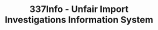 ---
bigquery: https://console.cloud.google.com/bigquery?p=patents-public-data&d=usitc_investigations&page=dataset&project=sheets-management-319211
citation: US International Trade Commission 337Info Unfair Import Investigations Information
  System
contributors: US International Trade Comission
cost: None
description: US International Trade Commission 337Info Unfair Import Investigations
  Information System contains data on investigations done under Section 337. Section
  337 declares the infringement of certain statutory intellectual property rights
  and other forms of unfair competition in import trade to be unlawful practices.
  Most Section 337 investigations involve allegations of patent or registered trademark
  infringement.
documentation: FAQ and tutorial available on the site
last_edit: Mon, 04 Apr 2022 19:10:40 GMT
location: https://pubapps2.usitc.gov/337external/
maintained_by: US International Trade Comission
schema_fields: '[''ouiiParticipation'', ''finalIdOnViolationDue'', ''complainant'',
  ''startDateMarkmanHearing'', ''investigationTermDate'', ''markmanHearing'', ''investigationType'',
  ''endDateMarkmanHearing'', ''targetDate'', ''docketNo'', ''teoIdIssueDate'', ''finalDetNoViolation'',
  ''patentNumbers'', ''publication_number'', ''finalDetViolation'', ''actualStartDateEvidHear'',
  ''title'', ''ouiiAttorney'', ''copyrightNumbers'', ''finalIdOnViolationIssue'',
  ''scheduledEndDateEvidHear'', ''issueDateOtherNonFinal'', ''lastUpdated'', ''patentNumber'',
  ''teoIdDueDate'', ''trademarkNumbers'', ''internalRemand'', ''dateComplaintFiled'',
  ''actualEndDateEvidHear'', ''reportingRequirements'', ''dateCreated'', ''cafcAppeals'',
  ''currentActiveALJ'', ''id'', ''dateOfPublicationFrNotice'', ''scheduledStartDateEvidHear'',
  ''gcAttorney'', ''investigationNo'', ''invUnfairAct'', ''respondent'', ''currentStatus'',
  ''teoReliefGranted'', ''teoProceedingInvolved'', ''htsNumbers'', ''aljAssigned'']'
shortname: unfair_import_investigations
tags:
- import
- legal
- trade
timeframe: 2008-2021 (prior to 2008 downloadable as a JSON file)
title: 337Info - Unfair Import Investigations Information System
uuid: 2721f5ec-e599-4890-9265-9706719fc71e
---